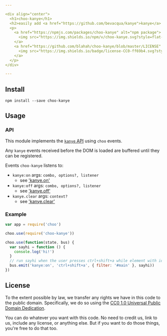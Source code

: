 ```yaml
---

<div align="center">
  <h1>choo-kanye</h1>
  <h2>easily add <a href="https://github.com/bevacqua/kanye">kanye</a> keyboard shortcuts to your choo app</h2>
  <p>
    <a href="https://npmjs.com/packages/choo-kanye" alt="npm package">
      <img src="https://img.shields.io/npm/v/choo-kanye.svg?style=flat-square">
    </a>
    <a href="https://github.com/blahah/choo-kanye/blob/master/LICENSE" alt="CC0 public domain">
      <img src="https://img.shields.io/badge/license-CC0-ff69b4.svg?style=flat-square">
    </a>
  </p>
</div>

---
```


## Install

```
npm install --save choo-kanye
```

## Usage

### API

This module implements the [`kanye` API](https://github.com/bevacqua/kanye) using `choo` events.

Any `kanye` events received before the DOM is loaded are buffered until they can be registered.

Events `choo-kanye` listens to:

- `kanye:on` args: `combo, options?, listener`
  - see ['kanye.on'](https://github.com/bevacqua/kanye#kanyeoncombo-options-listener)
- `kanye:off` args: `combo, options?, listener`
  - see ['kanye.off'](https://github.com/bevacqua/kanye#kanyeoffcombo-options-listener)
- `kanye.clear` args: `context?`
  - see ['kanye.clear'](https://github.com/bevacqua/kanye#kanyeclearcontext)


### Example

``` js
var app = require('choo')

choo.use(require('choo-kanye'))

choo.use(function(state, bus) {
  var sayhi = function () {
    console.log('hi!')
  }
  // run sayhi when the user presses ctrl+shift+a while element with id 'main' is the target
  bus.emit('kanye:on', 'ctrl+shift+a', { filter: '#main' }, sayhi))
})
```

## License

To the extent possible by law, we transfer any rights we have in this code to the public domain. Specifically, we do so using the [CC0 1.0 Universal Public Domain Dedication](https://creativecommons.org/publicdomain/zero/1.0/).

You can do whatever you want with this code. No need to credit us, link to us, include any license, or anything else. But if you want to do those things, you're free to do that too.
